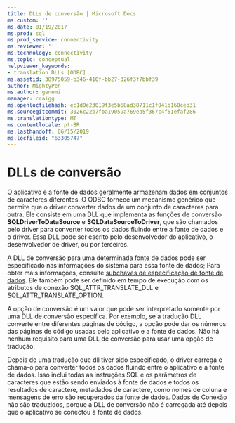 ```yaml
---
title: DLLs de conversão | Microsoft Docs
ms.custom: ''
ms.date: 01/19/2017
ms.prod: sql
ms.prod_service: connectivity
ms.reviewer: ''
ms.technology: connectivity
ms.topic: conceptual
helpviewer_keywords:
- translation DLLs [ODBC]
ms.assetid: 38975059-b346-410f-bb27-326f3f7bbf39
author: MightyPen
ms.author: genemi
manager: craigg
ms.openlocfilehash: ec1d0e23019f3e5b68ad38711c1f041b160ceb31
ms.sourcegitcommit: 3026c22b7fba19059a769ea5f367c4f51efaf286
ms.translationtype: MT
ms.contentlocale: pt-BR
ms.lasthandoff: 06/15/2019
ms.locfileid: "63305747"
---
```

# <a name="translation-dlls"></a>DLLs de conversão
O aplicativo e a fonte de dados geralmente armazenam dados em conjuntos de caracteres diferentes. O ODBC fornece um mecanismo genérico que permite que o driver converter dados de um conjunto de caracteres para outra. Ele consiste em uma DLL que implementa as funções de conversão **SQLDriverToDataSource** e **SQLDataSourceToDriver**, que são chamados pelo driver para converter todos os dados fluindo entre a fonte de dados e o driver. Essa DLL pode ser escrito pelo desenvolvedor do aplicativo, o desenvolvedor de driver, ou por terceiros.  
  
 A DLL de conversão para uma determinada fonte de dados pode ser especificado nas informações do sistema para essa fonte de dados; Para obter mais informações, consulte [subchaves de especificação de fonte de dados](../../../odbc/reference/install/data-source-specification-subkeys.md). Ele também pode ser definido em tempo de execução com os atributos de conexão SQL_ATTR_TRANSLATE_DLL e SQL_ATTR_TRANSLATE_OPTION.  
  
 A opção de conversão é um valor que pode ser interpretado somente por uma DLL de conversão específica. Por exemplo, se a tradução DLL converte entre diferentes páginas de código, a opção pode dar os números das páginas de código usadas pelo aplicativo e a fonte de dados. Não há nenhum requisito para uma DLL de conversão para usar uma opção de tradução.  
  
 Depois de uma tradução que dll tiver sido especificado, o driver carrega e chama-o para converter todos os dados fluindo entre o aplicativo e a fonte de dados. Isso inclui todas as instruções SQL e os parâmetros de caracteres que estão sendo enviados à fonte de dados e todos os resultados de caractere, metadados de caractere, como nomes de coluna e mensagens de erro são recuperados da fonte de dados. Dados de Conexão não são traduzidos, porque a DLL de conversão não é carregada até depois que o aplicativo se conectou à fonte de dados.
